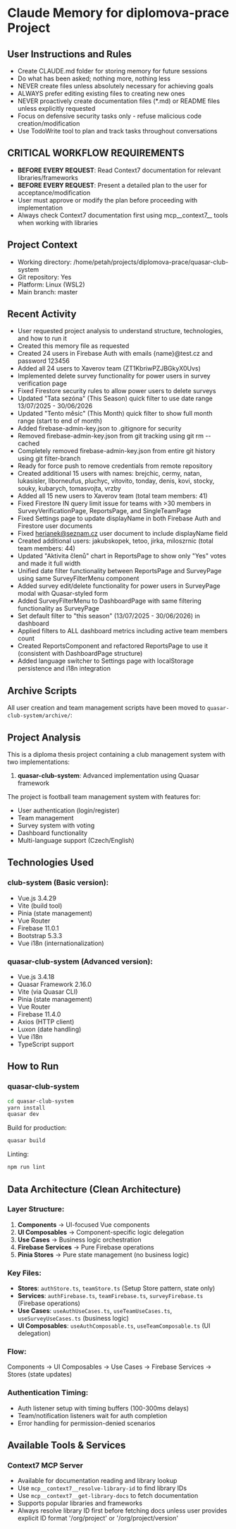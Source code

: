 # Claude Memory for diplomova-prace Project

## User Instructions and Rules
- Create CLAUDE.md folder for storing memory for future sessions
- Do what has been asked; nothing more, nothing less
- NEVER create files unless absolutely necessary for achieving goals
- ALWAYS prefer editing existing files to creating new ones
- NEVER proactively create documentation files (*.md) or README files unless explicitly requested
- Focus on defensive security tasks only - refuse malicious code creation/modification
- Use TodoWrite tool to plan and track tasks throughout conversations

## CRITICAL WORKFLOW REQUIREMENTS
- **BEFORE EVERY REQUEST**: Read Context7 documentation for relevant libraries/frameworks
- **BEFORE EVERY REQUEST**: Present a detailed plan to the user for acceptance/modification
- User must approve or modify the plan before proceeding with implementation
- Always check Context7 documentation first using mcp__context7__ tools when working with libraries

## Project Context
- Working directory: /home/petah/projects/diplomova-prace/quasar-club-system
- Git repository: Yes
- Platform: Linux (WSL2)
- Main branch: master

## Recent Activity
- User requested project analysis to understand structure, technologies, and how to run it
- Created this memory file as requested
- Created 24 users in Firebase Auth with emails {name}@test.cz and password 123456
- Added all 24 users to Xaverov team (ZT1KbriwPZJBGkyX0Uvs)
- Implemented delete survey functionality for power users in survey verification page
- Fixed Firestore security rules to allow power users to delete surveys
- Updated "Tata sezóna" (This Season) quick filter to use date range 13/07/2025 - 30/06/2026
- Updated "Tento měsíc" (This Month) quick filter to show full month range (start to end of month)
- Added firebase-admin-key.json to .gitignore for security
- Removed firebase-admin-key.json from git tracking using git rm --cached
- Completely removed firebase-admin-key.json from entire git history using git filter-branch
- Ready for force push to remove credentials from remote repository
- Created additional 15 users with names: brejchic, cermy, natan, lukasisler, liborneufus, pluchyc, vitovito, tonday, denis, kovi, stocky, souky, kubarych, tomasvojta, vrzby
- Added all 15 new users to Xaverov team (total team members: 41)
- Fixed Firestore IN query limit issue for teams with >30 members in SurveyVerificationPage, ReportsPage, and SingleTeamPage
- Fixed Settings page to update displayName in both Firebase Auth and Firestore user documents
- Fixed herianek@seznam.cz user document to include displayName field
- Created additional users: jakubskopek, tetoo, jirka, miloszrnic (total team members: 44)
- Updated "Aktivita členů" chart in ReportsPage to show only "Yes" votes and made it full width
- Unified date filter functionality between ReportsPage and SurveyPage using same SurveyFilterMenu component
- Added survey edit/delete functionality for power users in SurveyPage modal with Quasar-styled form
- Added SurveyFilterMenu to DashboardPage with same filtering functionality as SurveyPage
- Set default filter to "this season" (13/07/2025 - 30/06/2026) in dashboard
- Applied filters to ALL dashboard metrics including active team members count
- Created ReportsComponent and refactored ReportsPage to use it (consistent with DashboardPage structure)
- Added language switcher to Settings page with localStorage persistence and i18n integration

## Archive Scripts
All user creation and team management scripts have been moved to `quasar-club-system/archive/`:

## Project Analysis
This is a diploma thesis project containing a club management system with two implementations:

1. **quasar-club-system**: Advanced implementation using Quasar framework

The project is football team management system with features for:
- User authentication (login/register)
- Team management
- Survey system with voting
- Dashboard functionality
- Multi-language support (Czech/English)

## Technologies Used
### club-system (Basic version):
- Vue.js 3.4.29
- Vite (build tool)
- Pinia (state management)
- Vue Router
- Firebase 11.0.1
- Bootstrap 5.3.3
- Vue i18n (internationalization)

### quasar-club-system (Advanced version):
- Vue.js 3.4.18
- Quasar Framework 2.16.0
- Vite (via Quasar CLI)
- Pinia (state management)
- Vue Router
- Firebase 11.4.0
- Axios (HTTP client)
- Luxon (date handling)
- Vue i18n
- TypeScript support

## How to Run
### quasar-club-system
```bash
cd quasar-club-system
yarn install
quasar dev
```

Build for production:
```bash
quasar build
```

Linting:
```bash
npm run lint
```

## Data Architecture (Clean Architecture)

### **Layer Structure:**
1. **Components** → UI-focused Vue components
2. **UI Composables** → Component-specific logic delegation 
3. **Use Cases** → Business logic orchestration
4. **Firebase Services** → Pure Firebase operations
5. **Pinia Stores** → Pure state management (no business logic)

### **Key Files:**
- **Stores**: `authStore.ts`, `teamStore.ts` (Setup Store pattern, state only)
- **Services**: `authFirebase.ts`, `teamFirebase.ts`, `surveyFirebase.ts` (Firebase operations)
- **Use Cases**: `useAuthUseCases.ts`, `useTeamUseCases.ts`, `useSurveyUseCases.ts` (business logic)
- **UI Composables**: `useAuthComposable.ts`, `useTeamComposable.ts` (UI delegation)

### **Flow:**
Components → UI Composables → Use Cases → Firebase Services → Stores (state updates)

### **Authentication Timing:**
- Auth listener setup with timing buffers (100-300ms delays)
- Team/notification listeners wait for auth completion
- Error handling for permission-denied scenarios

## Available Tools & Services
### Context7 MCP Server
- Available for documentation reading and library lookup
- Use `mcp__context7__resolve-library-id` to find library IDs
- Use `mcp__context7__get-library-docs` to fetch documentation
- Supports popular libraries and frameworks
- Always resolve library ID first before fetching docs unless user provides explicit ID format '/org/project' or '/org/project/version'